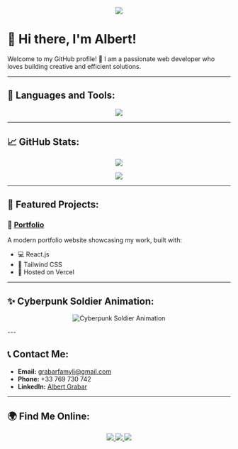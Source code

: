 <p align="center">
  <img src="https://readme-typing-svg.herokuapp.com?font=Fira+Code&size=22&pause=2000&color=FF69B4&center=true&width=435&lines=Welcome+to+my+profile!;I+am+a+Web+Developer.;I+love+building+cool+projects!;CContact+me+below+for+collaboration." />
</p>

# 👋 Hi there, I'm **Albert**!  
Welcome to my GitHub profile! 🚀 I am a passionate web developer who loves building creative and efficient solutions.

---

## 🔧 **Languages and Tools:**
<p align="center">
  <img src="https://skillicons.dev/icons?i=js,react,nodejs,html,css,figma,bootstrap,git" />
</p>

---

## 📈 **GitHub Stats:**
<p align="center">
  <img src="https://github-readme-stats.vercel.app/api?username=Grabar001&show_icons=true&theme=radical&hide=prs,issues" />
</p>

<p align="center">
  <img src="https://github-readme-stats.vercel.app/api/top-langs/?username=Grabar001&layout=compact&theme=radical" />
</p>

---

## 🌟 **Featured Projects:**
### 🎨 [Portfolio](https://yourportfolio.com)
A modern portfolio website showcasing my work, built with:
- 💻 React.js
- 🎨 Tailwind CSS
- 🔗 Hosted on Vercel

---
## ✨ Cyberpunk Soldier Animation:

<p align="center">
  <img src="./cyberpunk-animation.svg" alt="Cyberpunk Soldier Animation" />
</p>
---

## 📞 **Contact Me:**
- **Email:** grabarfamyli@gmail.com  
- **Phone:** +33 769 730 742  
- **LinkedIn:** [Albert Grabar](https://linkedin.com/in/albert-grabar)  

---

## 🌍 **Find Me Online:**
<p align="center">
  <a href="https://linkedin.com/in/albert-grabar">
    <img src="https://img.shields.io/badge/LinkedIn-0077B5?style=for-the-badge&logo=linkedin&logoColor=white" />
  </a>
  <a href="https://twitter.com/yourtwitter">
    <img src="https://img.shields.io/badge/Twitter-1DA1F2?style=for-the-badge&logo=twitter&logoColor=white" />
  </a>
  <a href="https://github.com/Grabar001">
    <img src="https://img.shields.io/badge/GitHub-333?style=for-the-badge&logo=github&logoColor=white" />
  </a>
</p>
